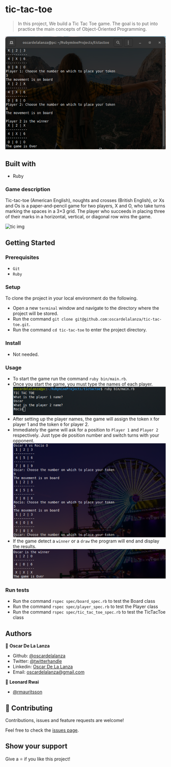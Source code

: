 # tic-tac-toe

> In this project, We build a Tic Tac Toe game. The goal is to put into practice the main concepts of Object-Oriented Programming.

![screenshot](screenshots/screenshot.png) 

## Built with

- Ruby

### Game description
Tic-tac-toe (American English), noughts and crosses (British English), or Xs and Os is a paper-and-pencil game for two players, X and O, who take turns marking the spaces in a 3×3 grid. The player who succeeds in placing three of their marks in a horizontal, vertical, or diagonal row wins the game.

![tic img](https://upload.wikimedia.org/wikipedia/commons/1/1b/Tic-tac-toe-game-1.svg)

## Getting Started

### Prerequisites

- `Git`
- `Ruby`

### Setup

To clone the project in your local environment do the following.

- Open a new `terminal` window and navigate to the directory where the project will be stored.
- Run the command `git clone git@github.com:oscardelalanza/tic-tac-toe.git`.
- Run the command `cd tic-tac-toe` to enter the project directory.

### Install

- Not needed.

### Usage

- To start the game run the command `ruby bin/main.rb`.
- Once you start the game, you must type the names of each player.
![start](screenshots/start.png)
- After setting up the player names, the game will assign the token `X` for player 1 and the token `0` for player 2.
- Immediately the game will ask for a position to `Player 1` and `Player 2` respectively. Just type de position number and
switch turns with your opponent.
![movements](screenshots/movement.png)
- If the game detect a `winner` or a `draw` the program will end and display the results.
![winner](screenshots/winner.png)  

### Run tests

- Run the command `rspec spec/board_spec.rb` to test the Board class
- Run the command `rspec spec/player_spec.rb` to test the Player class
- Run the command `rspec spec/tic_tac_toe_spec.rb` to test the TicTacToe class

## Authors

👤 **Oscar De La Lanza**

- Github: [@oscardelalanza](https://github.com/oscardelalanza)
- Twitter: [@twitterhandle](https://twitter.com/oscardelalanza)
- Linkedin: [Oscar De La Lanza](https://linkedin.com/in/oscardelalanza/)
- Email: oscardelalanza@gmail.com

👤 **Leonard Rwai**

- [@rmauritsson](https://github.com/rmauritsson/)

## 🤝 Contributing

Contributions, issues and feature requests are welcome!

Feel free to check the [issues page](issues/).

## Show your support

Give a ⭐️ if you like this project!